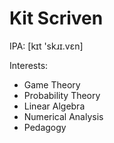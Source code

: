 # Kit Scriven
IPA: \[kɪt 'skɹɪ.vɛn]

Interests: 
* Game Theory
* Probability Theory
* Linear Algebra
* Numerical Analysis
* Pedagogy